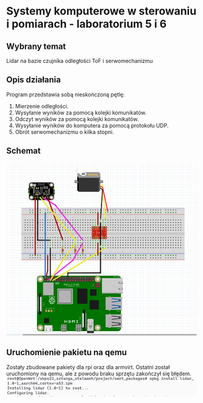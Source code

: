 # Systemy komputerowe w sterowaniu i pomiarach - laboratorium 5 i 6

## Wybrany temat
Lidar na bazie czujnika odległości ToF i serwomechanizmu

## Opis działania

Program przedstawia sobą nieskończoną pętlę:

1. Mierzenie odległości.
2. Wysyłanie wyników za pomocą kolejki komunikatów.
3. Odczyt wyników za pomocą kolejki komunikatów.
4. Wysyłanie wyników do komputera za pomocą protokołu UDP.
5. Obrót serwomechanizmu o kilka stopni.

## Schemat
![](images/schemat.png)
## Uruchomienie pakietu na qemu
Zostały zbudowane pakiety dla rpi oraz dla armvirt. Ostatni został uruchomiony na qemu, ale z powodu braku sprzętu zakończył się błędem.
![](images/package_install.png)
